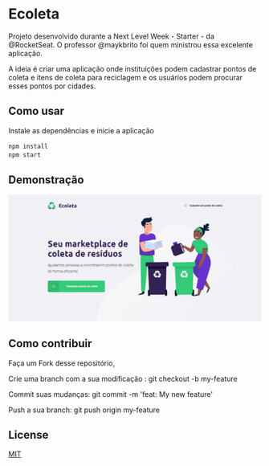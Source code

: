 # Ecoleta

Projeto desenvolvido durante a Next Level Week - Starter - da @RocketSeat.
O professor @maykbrito foi quem ministrou essa excelente aplicação.

A ideia é criar uma aplicação onde instituições podem cadastrar pontos de coleta e itens de coleta para reciclagem e os usuários podem procurar esses pontos por cidades.

## Como usar

Instale as dependências e inicie a aplicação

```bash
npm install
npm start
```

## Demonstração

![Demonstração da aplicação](demo/Ecoleta.gif)



## Como contribuir

Faça um Fork desse repositório,

Crie uma branch com a sua modificação : git checkout -b my-feature

Commit suas mudanças: git commit -m 'feat: My new feature'

Push a sua branch: git push origin my-feature

## License
[MIT](https://choosealicense.com/licenses/mit/)
